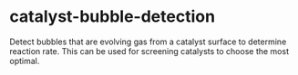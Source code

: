 # catalyst-bubble-detection
Detect bubbles that are evolving gas from a catalyst surface to determine reaction rate. This can be used for screening catalysts to choose the most optimal.
